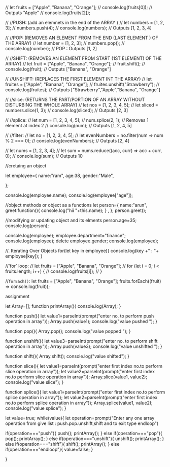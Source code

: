 // let fruits = ["Apple", "Banana", "Orange"];
// console.log(fruits[0]); // Outputs "Apple"
// console.log(fruits[2]); 

// //PUSH:                          (add an elemnets in the end of the ARRAY )
// let numbers = [1, 2, 3];
// numbers.push(4);
// console.log(numbers); // Outputs [1, 2, 3, 4]

// //POP:       (REMOVES AN ELEMENT FROM THE END (LAST ELEMENT ) OF THE ARRAY)
// let number = [1, 2, 3];
// numbers.pop();
// console.log(number); // POP : Outputs [1, 2]

// //SHIFT:             (REMOVES AN ELEMENT FROM START (1ST ELEMENT) OF THE ARRAY)
// let fruit = ["Apple", "Banana", "Orange"];
// fruit.shift();
// console.log(fruit); // Outputs ["Banana", "Orange"]

// //UNSHIFT:   (REPLACES THE FIRST ELEMENT INT THE ARRAY)
// let fruites = ["Apple", "Banana", "Orange"];
// fruites.unshift("Strawberry");
// console.log(fruites); // Outputs ["Strawberry","Apple","Banana", "Orange"]

// //slice:  (RETURNS THE PART/PORTION OF AN ARRAY WITHOUT DISTURBING THE WHOLE ARRAY)
// let nos = [1, 2, 3, 4, 5];
// let sliced = numbers.slice(1, 3);
// console.log(sliced); // Outputs [2, 3]

// //splice:
// let num = [1, 2, 3, 4, 5];
// num.splice(2, 1); // Removes 1 element at index 2
// console.log(num); // Outputs [1, 2, 4, 5]

// //filter:
// let no = [1, 2, 3, 4, 5];
// let evenNumbers = no.filter(num => num % 2 === 0);
// console.log(evenNumbers); // Outputs [2, 4]

// let nums = [1, 2, 3, 4];
// let sum = nums.reduce((acc, curr) => acc + curr, 0);
// console.log(sum); // Outputs 10



//cretaing an object

let employee={
    name:"ram",
    age:38,
    gender:"Male",
    
};

console.log(employee.name);
console.log(employee["age"]);


//object methods or object as a functions
let person={
    name:"arun",
    greet:function(){
        console.log("hii "+this.name);
    } ,
};
person.greet();


//modifying or updating object and its elments
person.age=35;
console.log(person);

console.log(employee);
employee.department="finance";
console.log(employee);
delete employee.gender;
console.log(employee);


//. Iterating Over Objects
 for(let key in employee){
    console.log(key +" : "+ employee[key]);
 }
 

//'for` loop:
// let fruits = ["Apple", "Banana", "Orange"];
// for (let i = 0; i < fruits.length; i++) {
// console.log(fruits[i]);
// }

//`forEach()`:
let fruits = ["Apple", "Banana", "Orange"];
fruits.forEach((fruit) => console.log(fruit));







assignment

let Array=[];
function printArray(){
    console.log(Array);
}

function push(){
    let value1=parseInt(prompt("enter no. to perform push operation in array"));
    Array.push(value1);
    console.log("value pushed ");
}

function pop(){
    Array.pop();
    console.log("value popped ");
}

function unshift(){
    let value3=parseInt(prompt("enter no. to perform shift operation in array"));
    Array.push(value3);
    console.log("value unshifted ");
}

function shift(){
    Array.shift();
    console.log("value shifted");
}

function slice(){
    let value1=parseInt(prompt("enter first index no.to perform slice operation in array"));
    let value2=parseInt(prompt("enter first index no.to perform slice operation in array"));
    Array.slice(value1, value2);
    console.log("value slice");
}

function splice(){
    let value1=parseInt(prompt("enter first index no.to perform splice operation in array"));
    let value2=parseInt(prompt("enter first index no.to perform splice operation in array"));
    Array.splice(value1, value2);
    console.log("value splice");
}

let value=true;
while(value){
    let operation=prompt("Enter any one array operation from give list : push.pop.unshift,shift and to exit type endloop")

if(operation==="push"){
    push();
    printArray();
}
else if(operation==="pop"){
    pop();
    printArray();
}
else if(operation==="unshift"){
    unshift();
    printArray();
}
else if(operation==="shift"){
    shift();
    printArray();
}
else if(operation==="endloop"){
    value=false;
}

}

